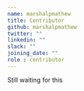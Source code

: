 ```yaml
---
name: marshalpmathew
title: Contributor
github: marshalpmathew
twitter: ""
linkedin: ""
slack: ""
joining_date: ""
role : contributor
---
```


Still waiting for this
